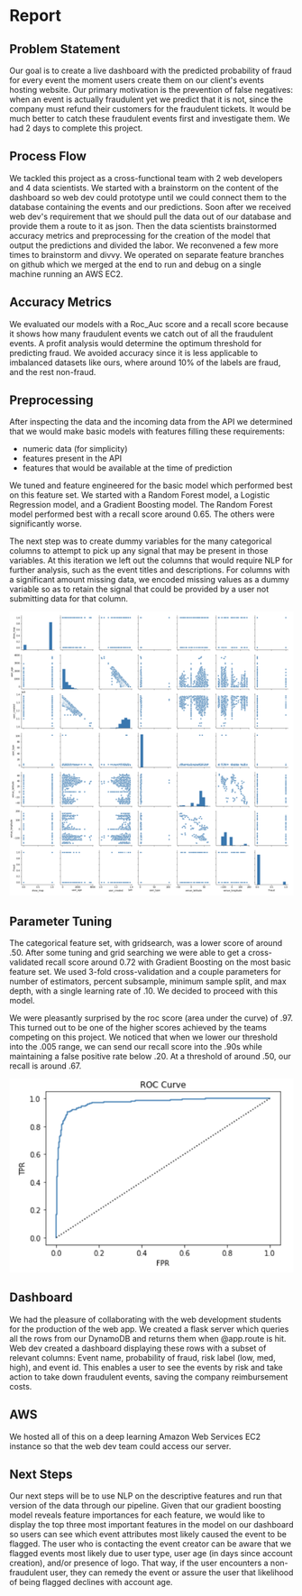 # Report

## Problem Statement

Our goal is to create a live dashboard with the predicted probability of fraud for every event the moment users create them on our client's events hosting website. Our primary motivation is the prevention of false negatives: when an event is actually fraudulent yet we predict that it is not, since the company must refund their customers for the fraudulent tickets. It would be much better to catch these fraudulent events first and investigate them. We had 2 days to complete this project.

## Process Flow
We tackled this project as a cross-functional team with 2 web developers and 4 data scientists. We started with a brainstorm on the content of the dashboard so web dev could prototype until we could connect them to the database containing the events and our predictions. Soon after we received web dev's requirement that we should pull the data out of our database and provide them a route to it as json. Then the data scientists brainstormed accuracy metrics and preprocessing for the creation of the model that output the predictions and divided the labor. We reconvened a few more times to brainstorm and divvy. We operated on separate feature branches on github which we merged at the end to run and debug on a single machine running an AWS EC2. 

## Accuracy Metrics
We evaluated our models with a Roc_Auc score and a recall score because it shows how many fraudulent events we catch out of all the fraudulent events. A profit analysis would determine the optimum threshold for predicting fraud. We avoided accuracy since it is less applicable to imbalanced datasets like ours, where around 10% of the labels are fraud, and the rest non-fraud. 

## Preprocessing
After inspecting the data and the incoming data from the API we determined that we would make basic models with features filling these requirements: 
* numeric data (for simplicity)
* features present in the API 
* features that would be available at the time of prediction

We tuned and feature engineered for the basic model which performed best on this feature set. We started with a Random Forest model, a Logistic Regression model, and a Gradient Boosting model. The Random Forest model performed best with a recall score around 0.65. The others were significantly worse. 

The next step was to create dummy variables for the many categorical columns to attempt to pick up any signal that may be present in those variables. At this iteration we left out the columns that would require NLP for further analysis, such as the event titles and descriptions. For columns with a significant amount missing data, we encoded missing values as a dummy variable so as to retain the signal that could be provided by a user not submitting data for that column. 

![alt text](https://github.com/DMSaunders/event-fraud-case-study-public/blob/master/Screen%20Shot%202019-01-13%20at%207.32.20%20PM.png "Logo Title Text 1")

## Parameter Tuning
The categorical feature set, with gridsearch, was a lower score of around .50. After some tuning and grid searching we were able to get a cross-validated recall score around 0.72 with Gradient Boosting on the most basic feature set. We used 3-fold cross-validation and a couple parameters for number of estimators, percent subsample, minimum sample split, and max depth, with a single learning rate of .10. We decided to proceed with this model. 

We were pleasantly surprised by the roc score (area under the curve) of .97. This turned out to be one of the higher scores achieved by the teams competing on this project. We noticed that when we lower our threshold into the .005 range, we can send our recall score into the .90s while maintaining a false positive rate below .20. At a threshold of around .50, our recall is around .67.

![alt text](https://github.com/DMSaunders/event-fraud-case-study-public/blob/master/Screen%20Shot%202019-01-13%20at%207.34.43%20PM.png "Logo Title Text 1")

## Dashboard
We had the pleasure of collaborating with the web development students for the production of the web app. We created a flask server which queries all the rows from our DynamoDB and returns them when @app.route is hit. Web dev created a dashboard displaying these rows with a subset of relevant columns: Event name, probability of fraud, risk label (low, med, high), and event id. This enables a user to see the events by risk and take action to take down fraudulent events, saving the company reimbursement costs.

## AWS
We hosted all of this on a deep learning Amazon Web Services EC2 instance so that the web dev team could access our server.

## Next Steps
Our next steps will be to use NLP on the descriptive features and run that version of the data through our pipeline. Given that our gradient boosting model reveals feature importances for each feature, we would like to display the top three most important features in the model on our dashboard so users can see which event attributes most likely caused the event to be flagged. The user who is contacting the event creator can be aware that we flagged events most likely due to user type, user age (in days since account creation), and/or presence of logo. That way, if the user encounters a non-fraudulent user, they can remedy the event or assure the user that likelihood of being flagged declines with account age. 






